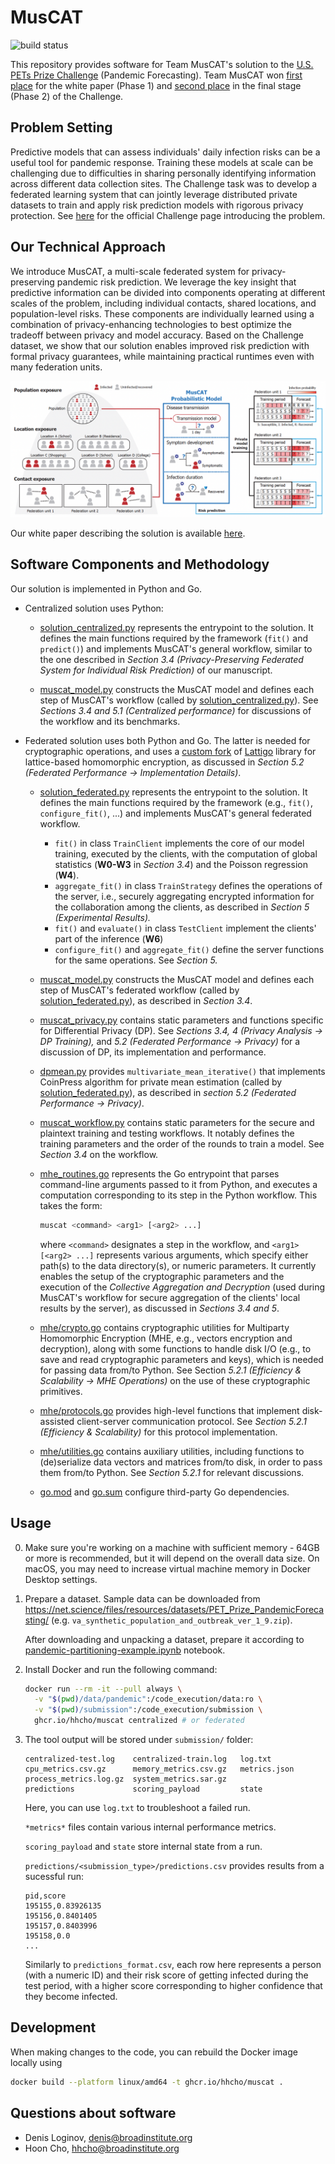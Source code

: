 # MusCAT

![build status](https://github.com/hhcho/muscat/actions/workflows/build.yml/badge.svg)

This repository provides software for Team MusCAT's solution to the [U.S. PETs Prize Challenge](https://petsprizechallenges.com/) (Pandemic Forecasting). Team MusCAT won [first place](https://drivendata.co/blog/federated-learning-pets-prize-winners-phase1) for the white paper (Phase 1) and [second place](https://drivendata.co/blog/federated-learning-pets-prize-winners-phases-2-3) in the final stage (Phase 2) of the Challenge.

## Problem Setting

Predictive models that can assess individuals' daily infection risks can be a useful tool for pandemic response. Training these models at scale can be challenging due to difficulties in sharing personally identifying information across different data collection sites. The Challenge task was to develop a federated learning system that can jointly leverage distributed private datasets to train and apply risk prediction models with rigorous privacy protection. See [here](https://www.drivendata.org/competitions/103/nist-federated-learning-2-pandemic-forecasting-federated/) for the official Challenge page introducing the problem.

## Our Technical Approach

We introduce MusCAT, a multi-scale federated system for privacy-preserving pandemic risk prediction. We leverage the key insight that predictive information can be divided into components operating at different scales of the problem, including individual contacts, shared locations, and population-level risks. These components are individually learned using a combination of privacy-enhancing technologies to best optimize the tradeoff between privacy and model accuracy. Based on the Challenge dataset, we show that our solution enables improved risk prediction with formal privacy guarantees, while maintaining practical runtimes even with many federation units.

![Graphical illustration of MusCAT](img/muscat.png)

Our white paper describing the solution is available [here](https://www.dropbox.com/s/dzyc8himjtcu05j/PETsChallenge_MusCAT_Report.pdf?dl=0).

## Software Components and Methodology

Our solution is implemented in Python and Go.

- Centralized solution uses Python:

  - [solution_centralized.py](solution_centralized.py) represents the entrypoint to the solution. It defines the main functions required by the framework (`fit()` and `predict()`) and implements MusCAT's general workflow, similar to the one described in _Section 3.4 (Privacy-Preserving Federated System for Individual Risk Prediction)_ of our manuscript.

  - [muscat_model.py](muscat_model.py) constructs the MusCAT model and defines each step of MusCAT's workflow (called by [solution_centralized.py](solution_centralized.py)). See _Sections 3.4 and 5.1 (Centralized performance)_ for discussions of the workflow and its benchmarks.

- Federated solution uses both Python and Go. The latter is needed for cryptographic operations, and uses a [custom fork](https://github.com/hcholab/lattigo/tree/petschal) of [Lattigo](https://github.com/tuneinsight/lattigo) library for lattice-based homomorphic encryption, as discussed in _Section 5.2 (Federated Performance → Implementation Details)_.

  - [solution_federated.py](solution_federated.py) represents the entrypoint to the solution. It defines the main functions required by the framework (e.g., `fit()`, `configure_fit()`, ...) and implements MusCAT's general federated workflow.

    - `fit()` in class `TrainClient` implements the core of our model training, executed by the clients, with the computation of global statistics (**W0-W3** in _Section 3.4_) and the Poisson regression (**W4**).
    - `aggregate_fit()` in class `TrainStrategy` defines the operations of the server, i.e., securely aggregating encrypted information for the collaboration among the clients, as described in _Section 5 (Experimental Results)._
    - `fit()` and `evaluate()` in class `TestClient` implement the clients' part of the inference (**W6**)
    - `configure_fit()` and `aggregate_fit()` define the server functions for the same operations. See _Section 5._

  - [muscat_model.py](muscat_model.py) constructs the MusCAT model and defines each step of MusCAT's federated workflow (called by [solution_federated.py](solution_federated.py)), as described in _Section 3.4_.

  - [muscat_privacy.py](muscat_privacy.py) contains static parameters and functions specific for Differential Privacy (DP). See _Sections 3.4, 4 (Privacy Analysis → DP Training),_ and _5.2 (Federated Performance → Privacy)_ for a discussion of DP, its implementation and performance.

  - [dpmean.py](dpmean.py) provides `multivariate_mean_iterative()` that implements CoinPress algorithm for private mean estimation (called by [solution_federated.py](solution_federated.py)), as described in _section 5.2_ _(Federated Performance → Privacy)_.

  - [muscat_workflow.py](muscat_workflow.py) contains static parameters for
    the secure and plaintext training and testing workflows. It notably defines the training parameters and the order of the rounds to train a model. See _Section 3.4_ on the workflow.

  - [mhe_routines.go](mhe_routines.go) represents the Go entrypoint that
    parses command-line arguments passed to it from Python, and executes
    a computation corresponding to its step in the Python workflow.
    This takes the form:

    ```sh
    muscat <command> <arg1> [<arg2> ...]
    ```

    where `<command>` designates a step in the workflow,
    and `<arg1> [<arg2> ...]` represents various arguments, which
    specify either path(s) to the data directory(s), or numeric parameters. It currently enables the setup of the cryptographic parameters and the execution of the _Collective Aggregation and Decryption_ (used during MusCAT's workflow for secure aggregation of the clients' local results by the server), as discussed in _Sections 3.4 and 5_.

  - [mhe/crypto.go](mhe/crypto.go) contains cryptographic utilities
    for Multiparty Homomorphic Encryption (MHE, e.g., vectors encryption and decryption), along with some functions to handle disk I/O (e.g., to save and read cryptographic parameters and keys), which is needed for passing data from/to Python. See Section _5.2.1 (Efficiency & Scalability → MHE Operations)_ on the use of these cryptographic primitives.

  - [mhe/protocols.go](mhe/protocols.go) provides high-level functions
    that implement disk-assisted client-server communication protocol. See _Section 5.2.1 (Efficiency & Scalability)_ for this protocol implementation.

  - [mhe/utilities.go](mhe/utilities.go) contains auxiliary utilities,
    including functions to (de)serialize data vectors and matrices
    from/to disk, in order to pass them from/to Python. See _Section 5.2.1_ for relevant discussions.

  - [go.mod](go.mod) and [go.sum](go.sum) configure third-party Go
    dependencies.

## Usage

0. Make sure you're working on a machine with sufficient memory -
   64GB or more is recommended, but it will depend on the overall data size.
   On macOS, you may need to increase virtual machine memory
   in Docker Desktop settings.

1. Prepare a dataset. Sample data can be downloaded from
   https://net.science/files/resources/datasets/PET_Prize_PandemicForecasting/
   (e.g. `va_synthetic_population_and_outbreak_ver_1_9.zip`).

   After downloading and unpacking a dataset, prepare it according to
   [pandemic-partitioning-example.ipynb](pandemic-partitioning-example.ipynb)
   notebook.

2. Install Docker and run the following command:

   ```sh
   docker run --rm -it --pull always \
     -v "$(pwd)/data/pandemic":/code_execution/data:ro \
     -v "$(pwd)/submission":/code_execution/submission \
     ghcr.io/hhcho/muscat centralized # or federated
   ```

3. The tool output will be stored under `submission/` folder:

   ```
   centralized-test.log    centralized-train.log   log.txt
   cpu_metrics.csv.gz      memory_metrics.csv.gz   metrics.json
   process_metrics.log.gz  system_metrics.sar.gz
   predictions             scoring_payload         state
   ```

   Here, you can use `log.txt` to troubleshoot a failed run.

   `*metrics*` files contain various internal performance metrics.

   `scoring_payload` and `state` store internal state from a run.

   `predictions/<submission_type>/predictions.csv` provides results
   from a sucessful run:

   ```
   pid,score
   195155,0.83926135
   195156,0.8401405
   195157,0.8403996
   195158,0.0
   ...
   ```

   Similarly to `predictions_format.csv`, each row here represents
   a person (with a numeric ID) and their risk score of
   getting infected during the test period, with a higher score
   corresponding to higher confidence that they become infected.

## Development

When making changes to the code, you can rebuild the Docker image locally using

```sh
docker build --platform linux/amd64 -t ghcr.io/hhcho/muscat .
```

## Questions about software

- Denis Loginov, denis@broadinstitute.org
- Hoon Cho, hhcho@broadinstitute.org
